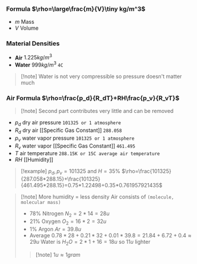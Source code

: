 ### Formula $\rho=\large\frac{m}{V}\tiny kg/m^3$
- $m$ Mass
- $V$ Volume
### Material Densities
- **Air** $1.225kg/m^3$ 
- **Water** $999kg/m^3$ `4C`
> [!note] Water is not very compressible so pressure doesn't matter much
### Air Formula $\rho=\frac{p_d}{R_dT}+RH\frac{p_v}{R_vT}$
> [!note] Second part contributes very little and can be removed
- $p_d$ dry air pressure `101325 or 1 atmosphere`
- $R_d$ dry air [[Specific Gas Constant]] `288.058`
- $p_v$ water vapor pressure `101325 or 1 atmosphere`
- $R_v$ water vapor [[Specific Gas Constant]] `461.495`
- $T$ air temperature `288.15K or 15C average air temperature`
- $RH$ [[Humidity]]

> [!example] $p_d,p_v=101325$ and $H=35\%$
> $\rho=\frac{101325}{287.058*288.15}+\frac{101325}{461.495*288.15}=0.75*1.22498+0.35*0.761957921435$

> [!note] More humidity = less density
> Air consists of `(molecule, molecular mass)`
> - $78\%$ Nitrogen $N_2=2*14=28u$
> - $21\%$ Oxygen $O_2=16*2=32u$
> - $1\%$ Argon $Ar=39.8u$
> - Average $0.78*28+0.21*32+0.01*39.8=21.84+6.72+0.4\approx29u$
> Water is $H_2O=2*1+16=18u$ so $11u$ lighter
> > [!note] $1u\approx1gram$

